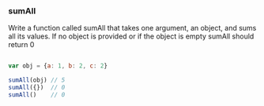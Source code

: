 ### sumAll

Write a function called sumAll that takes one argument, an object, and sums all its values. If no object is provided or if the object is empty sumAll should return 0

```jsx

var obj = {a: 1, b: 2, c: 2}

sumAll(obj) // 5
sumAll({})  // 0
sumAll()    // 0

```